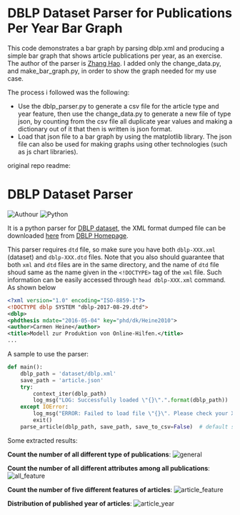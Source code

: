 # DBLP Dataset Parser for Publications Per Year Bar Graph

This code demonstrates a bar graph by parsing dblp.xml and producing a simple bar graph that shows article publications per year, as an exercise. The author of the parser is [Zhang Hao](https://github.com/IsaacChanghau). I added only the change_data.py, and make_bar_graph.py, in order to show the graph needed for my use case.
<br/>

The process i followed was the following:
 - Use the dblp_parser.py to generate a csv file for the article type and year feature, then use the change_data.py to generate a new file of type json, by counting from the csv file all duplicate year values and making a dictionary out of it that then is written is json format.
 - Load that json file to a bar graph by using the matplotlib library. The json file can also be used for making graphs using other technologies (such as js chart libraries).

original repo readme:

# DBLP Dataset Parser 

![Authour](https://img.shields.io/badge/Author-Zhang%20Hao%20(Isaac%20Changhau)-blue.svg) ![Python](https://img.shields.io/badge/Python-3.6.5-brightgreen.svg)

It is a python parser for [DBLP dataset](https://dblp.uni-trier.de/), the XML format dumped file can be downloaded [here](http://dblp.org/xml/) from [DBLP Homepage](https://dblp.org/).

This parser requires `dtd` file, so make sure you have both `dblp-XXX.xml` (dataset) and `dblp-XXX.dtd` files. Note that you also should guarantee that both `xml` and `dtd` files are in the same directory, and the name of `dtd` file shoud same as the name given in the `<!DOCTYPE>` tag of the `xml` file. Such information can be easily accessed through `head dblp-XXX.xml` command. As shown below
```xml
<?xml version="1.0" encoding="ISO-8859-1"?>
<!DOCTYPE dblp SYSTEM "dblp-2017-08-29.dtd">
<dblp>
<phdthesis mdate="2016-05-04" key="phd/dk/Heine2010">
<author>Carmen Heine</author>
<title>Modell zur Produktion von Online-Hilfen.</title>
...
```

A sample to use the parser:
```python
def main():
    dblp_path = 'dataset/dblp.xml'
    save_path = 'article.json'
    try:
        context_iter(dblp_path)
        log_msg("LOG: Successfully loaded \"{}\".".format(dblp_path))
    except IOError:
        log_msg("ERROR: Failed to load file \"{}\". Please check your XML and DTD files.".format(dblp_path))
        exit()
    parse_article(dblp_path, save_path, save_to_csv=False)  # default save as json format
```

Some extracted results:

**Count the number of all different type of publications**:
![general](/img/general.png)

**Count the number of all different attributes among all publications**:
![all_feature](/img/all_feature.png)

**Count the number of five different features of articles**:
![article_feature](/img/article_feature.png)

**Distribution of published year of articles**:
![article_year](/img/article_year.png)
